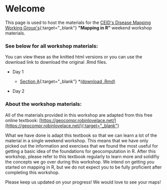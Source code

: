 # Welcome

This page is used to host the materials for the [CEID's Disease Mapping Working Group's](https://www.ceid.uga.edu/2016/06/18/disease-mapping-working-group/){:target="_blank"} **"Mapping in R"** weekend workshop materials. 

### See below for all workshop materials:

You can view these as the knitted html versions or you can use the download link to download the original .Rmd files.

* Day 1
  * [Section A](https://dcsuh.github.io/mappingInR/section_A){:target="_blank"} 
      *[(download .Rmd)](https://dcsuh.github.io/mappingInR/section_A.Rmd)
      
* Day 2

### About the workshop materials:

All of the materials provided in this workshop are adapted from this free online textbook: [https://geocompr.robinlovelace.net/](https://geocompr.robinlovelace.net/){:target="_blank"}

What we have done is adapt this textbook so that we can learn a lot of the material in a single weekend workshop. This means that we have only picked out the information and exercises that we found the most useful for getting a basic idea of the foundations for geocomputation in R. After this workshop, please refer to this textbook regularly to learn more and solidifiy the concepts we go over during this workshop. We intend on getting you started on mapping in R, but we do not expect you to be fully proficient after completing this workshop.

Please keep us updated on your progress! We would love to see your maps!

